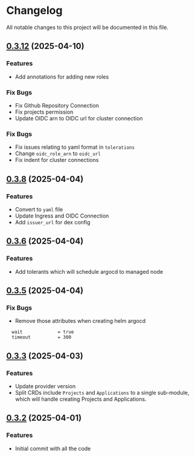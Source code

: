 # Changelog

All notable changes to this project will be documented in this file.
## [0.3.12]() (2025-04-10)

### Features

* Add annotations for adding new roles

### Fix Bugs

* Fix Github Repository Connection
* Fix projects permission
* Update OIDC arn to OIDC url for cluster connection

### Fix Bugs

* Fix issues relating to yaml format in `tolerations`
* Change `oidc_role_arn` to `oidc_url`
* Fix indent for cluster connections

## [0.3.8]() (2025-04-04)

### Features

* Convert to `yaml` file
* Update Ingress and OIDC Connection
* Add `issuer_url` for dex config

## [0.3.6]() (2025-04-04)

### Features

* Add tolerants which will schedule argocd to managed node

## [0.3.5]() (2025-04-04)

### Fix Bugs

* Remove those attributes when creating helm argocd
```hcl
  wait             = true
  timeout          = 300
```

## [0.3.3]() (2025-04-03)

### Features

* Update provider version
* Split CRDs include `Projects` and `Applications` to a single sub-module, which will handle creating Projects and Applications.

## [0.3.2]() (2025-04-01)

### Features

* Initial commit with all the code
